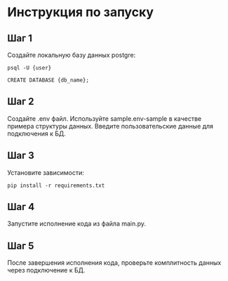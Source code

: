 # Инструкция по запуску
## Шаг 1
Создайте локальную базу данных postgre:
```
psql -U {user}
```
```
CREATE DATABASE {db_name};
```
## Шаг 2
Создайте .env файл. Используйте sample.env-sample в качестве примера структуры данных.
Введите пользовательские данные для подключения к БД.

## Шаг 3
Установите зависимости:
```
pip install -r requirements.txt
```

## Шаг 4
Запустите исполнение кода из файла main.py.

## Шаг 5
После завершения исполнения кода, проверьте комплитность данных через подключение к БД.

